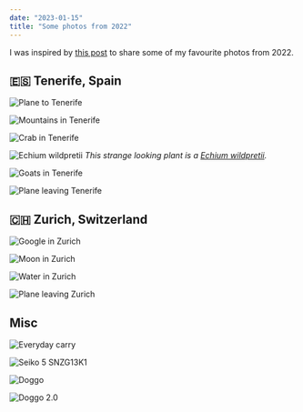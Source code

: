 ```yaml
---
date: "2023-01-15"
title: "Some photos from 2022"
---
```


I was inspired by [this post](https://tiramisu.bearblog.dev/2021-photos/) to share some of my favourite photos from 2022.

## 🇪🇸 Tenerife, Spain

![Plane to Tenerife](/images/blog/2022-photos/tenerife-plane.jpg "Plane to Tenerife")

![Mountains in Tenerife](/images/blog/2022-photos/tenerife-mountains.jpg "Mountains in Tenerife")

![Crab in Tenerife](/images/blog/2022-photos/tenerife-crab.jpg "Crab in Tenerife")

![Echium wildpretii](/images/blog/2022-photos/tenerife-plant.jpg "Echium wildpretii")
_This strange looking plant is a [Echium wildpretii](https://en.wikipedia.org/wiki/Echium_wildpretii)._

![Goats in Tenerife](/images/blog/2022-photos/tenerife-goats.jpg "Goats in Tenerife")

![Plane leaving Tenerife](/images/blog/2022-photos/tenerife-plane2.jpg "Plane leaving Tenerife")

## 🇨🇭 Zurich, Switzerland

![Google in Zurich](/images/blog/2022-photos/zurich-google.jpg "Google in Zurich")

![Moon in Zurich](/images/blog/2022-photos/zurich-moon.jpg "Moon in Zurich")

![Water in Zurich](/images/blog/2022-photos/zurich-water.jpg "Water in Zurich")

![Plane leaving Zurich](/images/blog/2022-photos/zurich-plane.jpg "Plane leaving Zurich")

## Misc

![Everyday carry](/images/blog/2022-photos/edc.jpg "Everyday carry")

![Seiko 5 SNZG13K1](/images/blog/2022-photos/seiko.jpg "Seiko 5 SNZG13K1")

![Doggo](/images/blog/2022-photos/dog1.jpg "Doggo")

![Doggo 2.0](/images/blog/2022-photos/dog2.jpg "Doggo 2.0")
